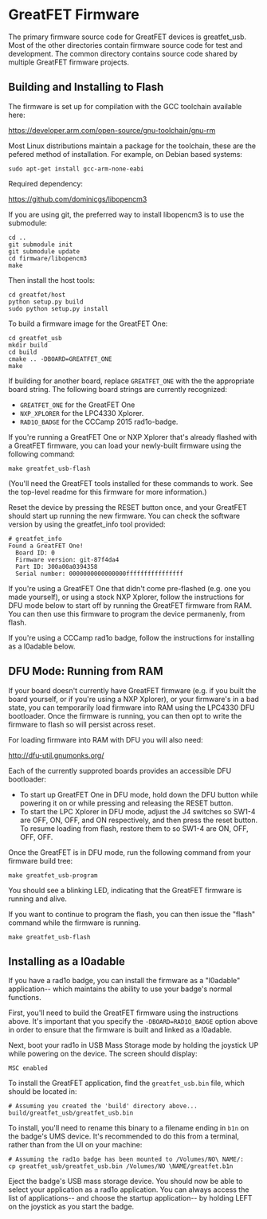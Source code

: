 # GreatFET Firmware

The primary firmware source code for GreatFET devices is greatfet_usb.  Most
of the other directories contain firmware source code for test and development.
The common directory contains source code shared by multiple GreatFET firmware
projects.

## Building and Installing to Flash

The firmware is set up for compilation with the GCC toolchain available here:

https://developer.arm.com/open-source/gnu-toolchain/gnu-rm

Most Linux distributions maintain a package for the toolchain, these are the
pefered method of installation.  For example, on Debian based systems:
```
sudo apt-get install gcc-arm-none-eabi
```

Required dependency:

https://github.com/dominicgs/libopencm3

If you are using git, the preferred way to install libopencm3 is to use the
submodule:
```
cd ..
git submodule init
git submodule update
cd firmware/libopencm3
make
```

Then install the host tools:
```
cd greatfet/host
python setup.py build
sudo python setup.py install
```

To build a firmware image for the GreatFET One:
```
cd greatfet_usb
mkdir build
cd build
cmake .. -DBOARD=GREATFET_ONE
make
```

If building for another board, replace ```GREATFET_ONE``` with the the
appropriate board string. The following board strings are currently recognized:
 * `GREATFET_ONE` for the GreatFET One
 * `NXP_XPLORER` for the LPC4330 Xplorer.
 * `RAD1O_BADGE` for the CCCamp 2015 rad1o-badge.

If you're running a GreatFET One or NXP Xplorer that's already flashed with a
GreatFET firmware, you can load your newly-built firmware using the following
command:

```
make greatfet_usb-flash
```

(You'll need the GreatFET tools installed for these commands to work. See the
top-level readme for this firmware for more information.)

Reset the device by pressing the RESET button once, and your GreatFET should
start up running the new firmware. You can check the software version by
using the greatfet_info tool provided:

```
# greatfet_info
Found a GreatFET One!
  Board ID: 0
  Firmware version: git-87f4da4
  Part ID: 300a00a0394358
  Serial number: 0000000000000000ffffffffffffffff
```

If you're using a GreatFET One that didn't come pre-flashed (e.g. one you made
yourself), or using a stock NXP Xplorer, follow the instructions for DFU mode
below to start off by running the GreatFET firmware from RAM. You can then use
this firmware to program the device permanenly, from flash.

If you're using a CCCamp rad1o badge, follow the instructions for installing
as a l0adable below.

## DFU Mode: Running from RAM

If your board doesn't currently have GreatFET firmware (e.g. if you built the
board yourself, or if you're using a NXP Xplorer), or your firmware's in a bad
state, you can temporarily load firmware into RAM using the LPC4330 DFU
bootloader. Once the firmware is running, you can then opt to write the firmware
to flash so will persist across reset.

For loading firmware into RAM with DFU you will also need:

http://dfu-util.gnumonks.org/

Each of the currently supproted boards provides an accessible DFU bootloader:
 * To start up GreatFET One in DFU mode, hold down the DFU button while powering
   it on or while pressing and releasing the RESET button.
 * To start the LPC Xplorer in DFU mode, adjust the J4 switches so SW1-4
   are OFF, ON, OFF, and ON respectively, and then press the reset button. To
   resume loading from flash, restore them to so SW1-4 are ON, OFF, OFF, OFF.

Once the GreatFET is in DFU mode, run the following command from your firmware
build tree:
```
make greatfet_usb-program
```

You should see a blinking LED, indicating that the GreatFET firmware is running
and alive.

If you want to continue to program the flash, you can then issue the "flash"
command while the firmware is running.
```
make greatfet_usb-flash
```

## Installing as a l0adable

If you have a rad1o badge, you can install the firmware as a "l0adable"
application-- which maintains the ability to use your badge's normal functions.

First, you'll need to build the GreatFET firmware using the instructions above.
It's important that you specify the `-DBOARD=RAD1O_BADGE` option above in order
to ensure that the firmware is built and linked as a l0adable.

Next, boot your rad1o in USB Mass Storage mode by holding the joystick UP
while powering on the device. The screen should display:

```
MSC enabled
```

To install the GreatFET application, find the `greatfet_usb.bin` file, which
should be located in:

```
# Assuming you created the 'build' directory above...
build/greatfet_usb/greatfet_usb.bin
```

To install, you'll need to rename this binary to a filename ending in `b1n`
on the badge's UMS device. It's recommended to do this from a terminal, rather
than from the UI on your machine:

```
# Assuming the rad1o badge has been mounted to /Volumes/NO\ NAME/:
cp greatfet_usb/greatfet_usb.bin /Volumes/NO \NAME/greatfet.b1n
```

Eject the badge's USB mass storage device. You should now be able to select
your application as a rad1o application. You can always access the list of
applications-- and choose the startup application-- by holding LEFT on the
joystick as you start the badge.
